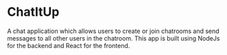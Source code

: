 # ChatItUp

A chat application which allows users to create or join chatrooms and send messages to all other users in the chatroom. This app is built using NodeJs for the backend and React for the frontend.
